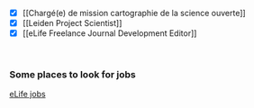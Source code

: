 - [x] [[Chargé(e) de mission cartographie de la science ouverte]]
- [x] [[Leiden Project Scientist]]
- [x] [[eLife Freelance Journal Development Editor]]

<br>

### Some places to look for jobs
[eLife jobs](https://elifesciences.org/jobs)